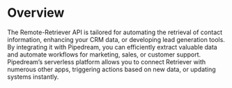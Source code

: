 # Overview

The Remote-Retriever API is tailored for automating the retrieval of contact information, enhancing your CRM data, or developing lead generation tools. By integrating it with Pipedream, you can efficiently extract valuable data and automate workflows for marketing, sales, or customer support. Pipedream’s serverless platform allows you to connect Retriever with numerous other apps, triggering actions based on new data, or updating systems instantly.

